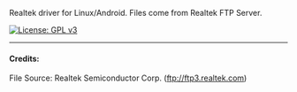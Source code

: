 Realtek driver for Linux/Android. Files come from Realtek FTP Server.

[![License: GPL v3](https://img.shields.io/badge/License-GPLv3-blue.svg)](hhttps://raw.githubusercontent.com/alanfox2000/realtek-linux/master/LICENSE)

---------------------------------------

#### Credits:

File Source: Realtek Semiconductor Corp. (ftp://ftp3.realtek.com)

